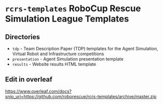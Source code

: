
# ```rcrs-templates``` RoboCup Rescue Simulation League Templates

## Directories

* `tdp`          - Team Description Paper (TDP) templates for the Agent Simulation, Virtual Robot and Infrastructure competitions
* `presentation` - Agent Simulation presentation template
* `results`      - Website results HTML template

## Edit in overleaf

https://www.overleaf.com/docs?snip_uri=https://github.com/roborescue/rcrs-templates/archive/master.zip
